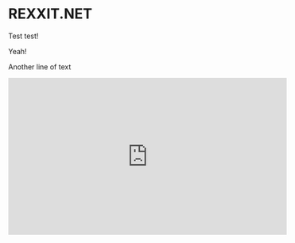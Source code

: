 <html lang="en">

<head>
    <title>Rexxit.net</title>
</head>
<body>
    <h1>REXXIT.NET</h1>
    <p>Test test!</p>
    <p>Yeah!</p>
    <p>Another line of text</p>
    <iframe width="560" height="315" src="https://www.youtube.com/embed/C-eGlIf7yx4" title="YouTube video player" frameborder="0" allow="accelerometer; autoplay; clipboard-write; encrypted-media; gyroscope; picture-in-picture" allowfullscreen></iframe>
</body>
</html>
